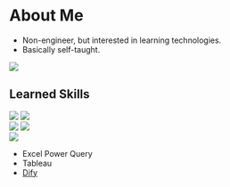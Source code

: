 # About Me
- Non-engineer, but interested in learning technologies.
- Basically self-taught.

![](https://github-readme-stats.vercel.app/api/top-langs?username=naorex&show_icons=true&locale=en&layout=compact)

## Learned Skills
![](https://skillicons.dev/icons?i=py,java,ruby)
![](https://skillicons.dev/icons?i=html,css,js)\
![](https://skillicons.dev/icons?i=git,github,docker)
![](https://skillicons.dev/icons?i=linux,aws,gcp)\
![](https://skillicons.dev/icons?i=md,vscode,notion,obsidian)
- Excel Power Query
- Tableau
- [Dify](https://github.com/langgenius/dify)
